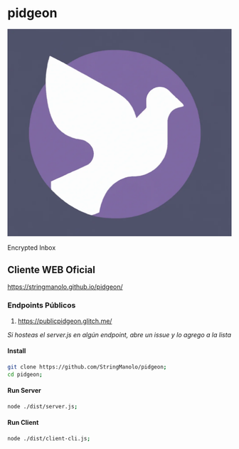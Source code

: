 # pidgeon

![Pidgeon image](https://raw.githubusercontent.com/StringManolo/pidgeon/de1c0aff66b71e9a4272676f6dfb85eef227184c/img/pidgeon.webp)

Encrypted Inbox

## Cliente WEB Oficial
https://stringmanolo.github.io/pidgeon/

### Endpoints Públicos
1. https://publicpidgeon.glitch.me/

_Si hosteas el server.js en algún endpoint, abre un issue y lo agrego a la lista_


#### Install 
```bash
git clone https://github.com/StringManolo/pidgeon;
cd pidgeon;
```

#### Run Server
```bash
node ./dist/server.js;
```

#### Run Client
```bash
node ./dist/client-cli.js;
```

